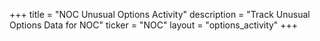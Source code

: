 +++
title = "NOC Unusual Options Activity"
description = "Track Unusual Options Data for NOC"
ticker = "NOC"
layout = "options_activity"
+++

